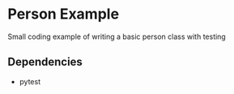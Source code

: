 # Person Example

Small coding example of writing a basic person class with testing

## Dependencies

- pytest
